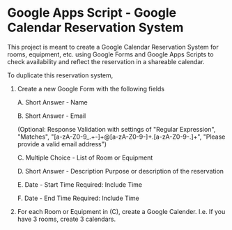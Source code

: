# Google Apps Script - Google Calendar Reservation System
This project is meant to create a Google Calendar Reservation System for rooms, equipment, etc. using Google Forms and Google Apps Scripts to check availability and reflect the reservation in a shareable calendar.

To duplicate this reservation system, 

1. Create a new Google Form with the following fields

   A. Short Answer - Name 

   B. Short Answer - Email
   
   (Optional: Response Validation with settings of "Regular Expression", "Matches", "[a-zA-Z0-9_\.\+-]+@[a-zA-Z0-9-]+\.[a-zA-Z0-9-\.]+", "Please provide a valid email address")

   C. Multiple Choice - List of Room or Equipment

   D. Short Answer - Description
   Purpose or description of the reservation

   E. Date - Start Time
   Required: Include Time

   F. Date - End Time
   Required: Include Time
   
3. For each Room or Equipment in (C), create a Google Calender.
   I.e. If you have 3 rooms, create 3 calendars.
